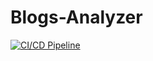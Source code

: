 # Blogs-Analyzer

[![CI/CD Pipeline](https://github.com/NashTech-Labs/Blogs-Analyzer/actions/workflows/maven.yml/badge.svg)](https://github.com/NashTech-Labs/Blogs-Analyzer/actions/workflows/maven.yml)
